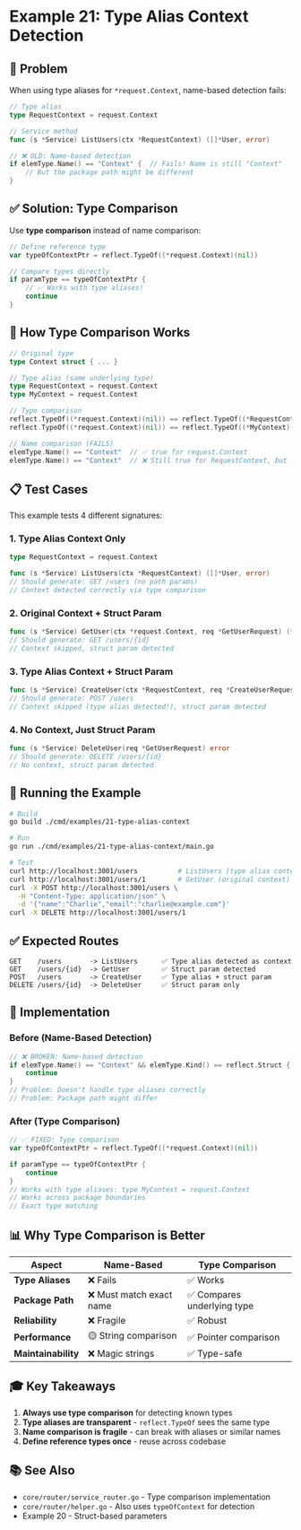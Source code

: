 # Example 21: Type Alias Context Detection

## 🎯 Problem

When using type aliases for `*request.Context`, name-based detection fails:

```go
// Type alias
type RequestContext = request.Context

// Service method
func (s *Service) ListUsers(ctx *RequestContext) ([]*User, error)

// ❌ OLD: Name-based detection
if elemType.Name() == "Context" {  // Fails! Name is still "Context"
    // But the package path might be different
}
```

## ✅ Solution: Type Comparison

Use **type comparison** instead of name comparison:

```go
// Define reference type
var typeOfContextPtr = reflect.TypeOf((*request.Context)(nil))

// Compare types directly
if paramType == typeOfContextPtr {
    // ✅ Works with type aliases!
    continue
}
```

## 🔬 How Type Comparison Works

```go
// Original type
type Context struct { ... }

// Type alias (same underlying type)
type RequestContext = request.Context
type MyContext = request.Context

// Type comparison
reflect.TypeOf((*request.Context)(nil)) == reflect.TypeOf((*RequestContext)(nil))  // ✅ true
reflect.TypeOf((*request.Context)(nil)) == reflect.TypeOf((*MyContext)(nil))       // ✅ true

// Name comparison (FAILS)
elemType.Name() == "Context"  // ✅ true for request.Context
elemType.Name() == "Context"  // ❌ Still true for RequestContext, but not what we want!
```

## 📋 Test Cases

This example tests 4 different signatures:

### 1. Type Alias Context Only
```go
type RequestContext = request.Context

func (s *Service) ListUsers(ctx *RequestContext) ([]*User, error)
// Should generate: GET /users (no path params)
// Context detected correctly via type comparison
```

### 2. Original Context + Struct Param
```go
func (s *Service) GetUser(ctx *request.Context, req *GetUserRequest) (*User, error)
// Should generate: GET /users/{id}
// Context skipped, struct param detected
```

### 3. Type Alias Context + Struct Param
```go
func (s *Service) CreateUser(ctx *RequestContext, req *CreateUserRequest) (*User, error)
// Should generate: POST /users
// Context skipped (type alias detected!), struct param detected
```

### 4. No Context, Just Struct Param
```go
func (s *Service) DeleteUser(req *GetUserRequest) error
// Should generate: DELETE /users/{id}
// No context, struct param detected
```

## 🚀 Running the Example

```bash
# Build
go build ./cmd/examples/21-type-alias-context

# Run
go run ./cmd/examples/21-type-alias-context/main.go

# Test
curl http://localhost:3001/users          # ListUsers (type alias context)
curl http://localhost:3001/users/1        # GetUser (original context)
curl -X POST http://localhost:3001/users \
  -H "Content-Type: application/json" \
  -d '{"name":"Charlie","email":"charlie@example.com"}'
curl -X DELETE http://localhost:3001/users/1
```

## ✅ Expected Routes

```
GET    /users       -> ListUsers      ✅ Type alias detected as context
GET    /users/{id}  -> GetUser        ✅ Struct param detected
POST   /users       -> CreateUser     ✅ Type alias + struct param
DELETE /users/{id}  -> DeleteUser     ✅ Struct param only
```

## 🔧 Implementation

### Before (Name-Based Detection)
```go
// ❌ BROKEN: Name-based detection
if elemType.Name() == "Context" && elemType.Kind() == reflect.Struct {
    continue
}
// Problem: Doesn't handle type aliases correctly
// Problem: Package path might differ
```

### After (Type Comparison)
```go
// ✅ FIXED: Type comparison
var typeOfContextPtr = reflect.TypeOf((*request.Context)(nil))

if paramType == typeOfContextPtr {
    continue
}
// Works with type aliases: type MyContext = request.Context
// Works across package boundaries
// Exact type matching
```

## 📊 Why Type Comparison is Better

| Aspect | Name-Based | Type Comparison |
|--------|------------|----------------|
| **Type Aliases** | ❌ Fails | ✅ Works |
| **Package Path** | ❌ Must match exact name | ✅ Compares underlying type |
| **Reliability** | ❌ Fragile | ✅ Robust |
| **Performance** | 🟡 String comparison | ✅ Pointer comparison |
| **Maintainability** | ❌ Magic strings | ✅ Type-safe |

## 🎓 Key Takeaways

1. **Always use type comparison** for detecting known types
2. **Type aliases are transparent** - `reflect.TypeOf` sees the same type
3. **Name comparison is fragile** - can break with aliases or similar names
4. **Define reference types once** - reuse across codebase

## 📚 See Also

- `core/router/service_router.go` - Type comparison implementation
- `core/router/helper.go` - Also uses `typeOfContext` for detection
- Example 20 - Struct-based parameters
